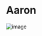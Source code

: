 # Aaron
![image](https://user-images.githubusercontent.com/90492963/212531710-245a68b5-1794-4b01-9942-9079a7f559f8.png)

